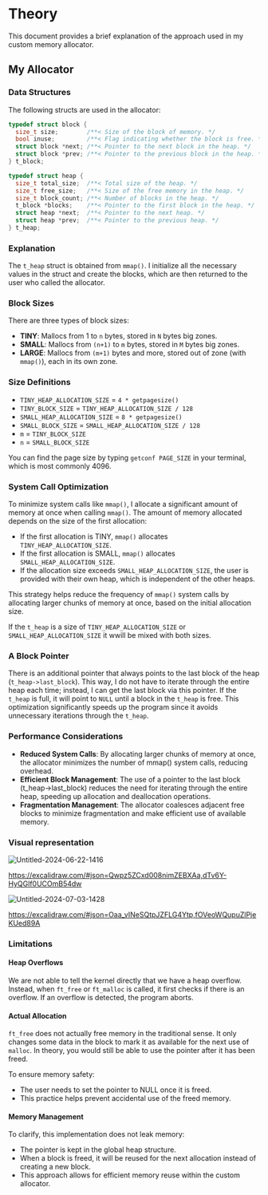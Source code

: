 # Theory

This document provides a brief explanation of the approach used in my custom memory allocator.

## My Allocator

### Data Structures

The following structs are used in the allocator:

```c
typedef struct block {
  size_t size;        /**< Size of the block of memory. */
  bool inuse;         /**< Flag indicating whether the block is free. */
  struct block *next; /**< Pointer to the next block in the heap. */
  struct block *prev; /**< Pointer to the previous block in the heap. */
} t_block;

typedef struct heap {
  size_t total_size;  /**< Total size of the heap. */
  size_t free_size;   /**< Size of the free memory in the heap. */
  size_t block_count; /**< Number of blocks in the heap. */
  t_block *blocks;    /**< Pointer to the first block in the heap. */
  struct heap *next;  /**< Pointer to the next heap. */
  struct heap *prev;  /**< Pointer to the previous heap. */
} t_heap;
```

### Explanation

The `t_heap` struct is obtained from `mmap()`. I initialize all the necessary values in the struct and create the blocks, which are then returned to the user who called the allocator.

### Block Sizes

There are three types of block sizes:

- **TINY**: Mallocs from 1 to `n` bytes, stored in `N` bytes big zones.
- **SMALL**: Mallocs from `(n+1)` to `m` bytes, stored in `M` bytes big zones.
- **LARGE**: Mallocs from `(m+1)` bytes and more, stored out of zone (with `mmap()`), each in its own zone.

### Size Definitions

- `TINY_HEAP_ALLOCATION_SIZE` = `4 * getpagesize()`
- `TINY_BLOCK_SIZE` = `TINY_HEAP_ALLOCATION_SIZE / 128`
- `SMALL_HEAP_ALLOCATION_SIZE` = `8 * getpagesize()`
- `SMALL_BLOCK_SIZE` = `SMALL_HEAP_ALLOCATION_SIZE / 128`
- `m` = `TINY_BLOCK_SIZE`
- `n` = `SMALL_BLOCK_SIZE`

You can find the page size by typing `getconf PAGE_SIZE` in your terminal, which is most commonly 4096.

### System Call Optimization

To minimize system calls like `mmap()`, I allocate a significant amount of memory at once when calling `mmap()`. The amount of memory allocated depends on the size of the first allocation:

- If the first allocation is TINY, `mmap()` allocates `TINY_HEAP_ALLOCATION_SIZE`.
- If the first allocation is SMALL, `mmap()` allocates `SMALL_HEAP_ALLOCATION_SIZE`.
- If the allocation size exceeds `SMALL_HEAP_ALLOCATION_SIZE`, the user is provided with their own heap, which is independent of the other heaps.

This strategy helps reduce the frequency of `mmap()` system calls by allocating larger chunks of memory at once, based on the initial allocation size.

If the `t_heap` is a size of `TINY_HEAP_ALLOCATION_SIZE` or `SMALL_HEAP_ALLOCATION_SIZE` it wwill be mixed with both sizes.

### A Block Pointer

There is an additional pointer that always points to the last block of the heap (`t_heap->last_block`). This way, I do not have to iterate through the entire heap each time; instead, I can get the last block via this pointer. If the `t_heap` is full, it will point to `NULL` until a block in the `t_heap` is free. This optimization significantly speeds up the program since it avoids unnecessary iterations through the `t_heap`.

### Performance Considerations

- **Reduced System Calls**: By allocating larger chunks of memory at once, the allocator minimizes the number of mmap() system calls, reducing overhead.
- **Efficient Block Management**: The use of a pointer to the last block (t_heap->last_block) reduces the need for iterating through the entire heap, speeding up allocation and deallocation operations.
- **Fragmentation Management**: The allocator coalesces adjacent free blocks to minimize fragmentation and make efficient use of available memory.

### Visual representation

![Untitled-2024-06-22-1416](https://github.com/42Xannyx/ft_malloc/assets/56308735/add8e84c-0621-4686-85ab-82befb0346a5)

https://excalidraw.com/#json=Qwpz5ZCxd008nimZEBXAa,dTv6Y-HyQGlf0UCOmB54dw

![Untitled-2024-07-03-1428](https://github.com/42Xannyx/ft_malloc/assets/56308735/af8d3d47-a9e8-4b16-804a-e3f1b6d29bb7)

https://excalidraw.com/#json=Oaa_vINeSQtpJZFLG4Ytp,fOVeoWQupuZlPjeKUed89A

### Limitations

#### Heap Overflows
We are not able to tell the kernel directly that we have a heap overflow. Instead, when `ft_free` or `ft_malloc` is called, it first checks if there is an overflow. If an overflow is detected, the program aborts.

#### Actual Allocation
`ft_free` does not actually free memory in the traditional sense. It only changes some data in the block to mark it as available for the next use of `malloc`. In theory, you would still be able to use the pointer after it has been freed. 

To ensure memory safety:
- The user needs to set the pointer to NULL once it is freed.
- This practice helps prevent accidental use of the freed memory.

#### Memory Management
To clarify, this implementation does not leak memory:
- The pointer is kept in the global heap structure.
- When a block is freed, it will be reused for the next allocation instead of creating a new block.
- This approach allows for efficient memory reuse within the custom allocator.
